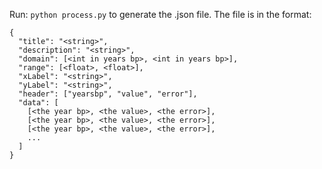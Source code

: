 Run: `python process.py` to generate the .json file. The file is in the format:

```
{
  "title": "<string>",
  "description": "<string>",
  "domain": [<int in years bp>, <int in years bp>],
  "range": [<float>, <float>],
  "xLabel": "<string>",
  "yLabel": "<string>",
  "header": ["yearsbp", "value", "error"],
  "data": [
    [<the year bp>, <the value>, <the error>],
    [<the year bp>, <the value>, <the error>],
    [<the year bp>, <the value>, <the error>],
    ...
  ]
}
```
